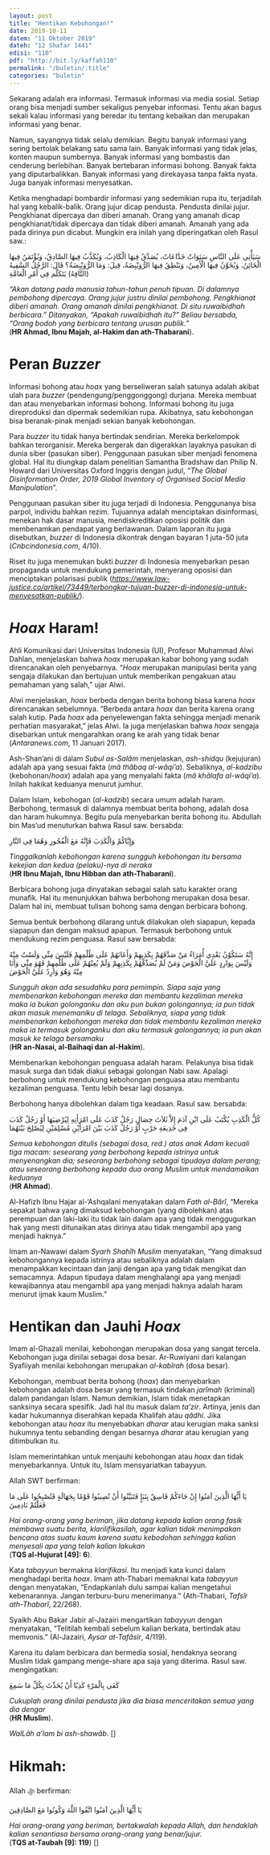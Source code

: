 ```yaml
---
layout: post
title: "Hentikan Kebohongan!"
date: 2019-10-11
datem: "11 Oktober 2019"
dateh: "12 Shafar 1441"
edisi: "110"
pdf: "http://bit.ly/kaffah110"
permalink: "/buletin/:title"
categories: "buletin"
---
```


Sekarang adalah era informasi. Termasuk informasi via media sosial. Setiap orang bisa menjadi sumber sekaligus penyebar informasi. Tentu akan bagus sekali kalau informasi yang beredar itu tentang kebaikan dan merupakan informasi yang benar.

Namun, sayangnya tidak selalu demikian. Begitu banyak informasi yang sering bertolak belakang satu sama lain. Banyak informasi yang tidak jelas, konten maupun sumbernya. Banyak informasi yang bombastis dan cenderung berlebihan. Banyak bertebaran informasi bohong. Banyak fakta yang diputarbalikkan. Banyak informasi yang direkayasa tanpa fakta nyata. Juga banyak informasi menyesatkan.

Ketika menghadapi bombardir informasi yang sedemikian rupa itu, terjadilah hal yang kebalik-balik. Orang jujur dicap pendusta. Pendusta dinilai jujur. Pengkhianat dipercaya dan diberi amanah. Orang yang amanah dicap pengkhianat/tidak dipercaya dan tidak diberi amanah. Amanah yang ada pada dirinya pun dicabut. Mungkin era inilah yang diperingatkan oleh Rasul saw.:

<p class="text-right-arabic">
سَيَأْتِي عَلَى النَّاسِ سَنَوَاتٌ خَدَّاعَاتُ، يُصَدَّقُ فِيهَا الْكَاذِبُ، وَيُكَذَّبُ فِيهَا الصَّادِقُ، وَيُؤْتَمَنُ فِيهَا الْخَائِنُ، وَيُخَوَّنُ فِيهَا الْأَمِينُ، وَيَنْطِقُ فِيهَا الرُّوَيْبِضَةُ، قِيلَ: وَمَا الرُّوَيْبِضَةُ؟ قَالَ: الرَّجُلُ السَّفِيهُ (التَّافِهُ) يَتَكَلَّم فِي أَمْرِ الْعَامَّةِ
</p>

<p class="text-right-arti">
<i>“Akan datang pada manusia tahun-tahun penuh tipuan. Di dalamnya pembohong dipercaya. Orang jujur justru dinilai pembohong. Pengkhianat diberi amanah. Orang amanah dinilai pengkhianat. Di situ ruwaibidhah berbicara.” Ditanyakan, “Apakah ruwaibidhah itu?” Beliau bersabda, “Orang bodoh yang berbicara tentang urusan publik.”</i><br>
(<b>HR Ahmad, Ibnu Majah, al-Hakim dan ath-Thabarani</b>).
</p>

# Peran *Buzzer*

Informasi bohong atau *hoax* yang berseliweran salah satunya adalah akibat ulah para *buzzer* (pendengung/penggonggong) durjana. Mereka membuat dan atau menyebarkan informasi bohong. Informasi bohong itu juga direproduksi dan dipermak sedemikian rupa. Akibatnya, satu kebohongan bisa beranak-pinak menjadi sekian banyak kebohongan.

Para *buzzer* itu tidak hanya bertindak sendirian. Mereka berkelompok bahkan terorganisir. Mereka bergerak dan digerakkan layaknya pasukan di dunia siber (pasukan siber). Penggunaan pasukan siber menjadi fenomena global. Hal itu diungkap dalam penelitian Samantha Bradshaw dan Philip N. Howard dari Universitas Oxford Inggris dengan judul, “*The Global Disinformation Order, 2019 Global Inventory of Organised Social Media Manipulation*”.

Penggunaan pasukan siber itu juga terjadi di Indonesia. Penggunanya bisa parpol, individu bahkan rezim. Tujuannya adalah menciptakan disinformasi, menekan hak dasar manusia, mendiskreditkan oposisi politik dan membenamkan pendapat yang berlawanan. Dalam laporan itu juga disebutkan, *buzzer* di Indonesia dikontrak dengan bayaran 1 juta-50 juta (*Cnbcindonesia.com*, 4/10).

Riset itu juga menemukan bukti *buzzer* di Indonesia menyebarkan pesan propaganda untuk mendukung pemerintah, menyerang oposisi dan menciptakan polarisasi publik (<a href="https://www.law-justice.co/artikel/73449/terbongkar-tujuan-buzzer-di-indonesia-untuk-menyesatkan-publik/" target="_blank"><i>https://www.law-justice.co/artikel/73449/terbongkar-tujuan-buzzer-di-indonesia-untuk-menyesatkan-publik/</i></a>).

# *Hoax* Haram!

Ahli Komunikasi dari Universitas Indonesia (UI), Profesor Muhammad Alwi Dahlan, menjelaskan bahwa *hoax* merupakan kabar bohong yang sudah direncanakan oleh penyebarnya. “*Hoax* merupakan manipulasi berita yang sengaja dilakukan dan bertujuan untuk memberikan pengakuan atau pemahaman yang salah,” ujar Alwi.

Alwi menjelaskan, *hoax* berbeda dengan berita bohong biasa karena *hoax* direncanakan sebelumnya. “Berbeda antara *hoax* dan berita karena orang salah kutip. Pada *hoax* ada penyelewengan fakta sehingga menjadi menarik perhatian masyarakat,” jelas Alwi. Ia juga menjelaskan bahwa *hoax* sengaja disebarkan untuk mengarahkan orang ke arah yang tidak benar (*Antaranews.com*, 11 Januari 2017).

Ash-Shan’ani di dalam *Subul as-Salâm* menjelaskan, *ash-shidqu* (kejujuran) adalah apa yang sesuai fakta (*mâ thâbaq al-wâqi’a*). Sebaliknya, *al-kadzibu* (kebohonan/*hoax*) adalah apa yang menyalahi fakta (*mâ khâlafa al-wâqi’a*). Inilah hakikat keduanya menurut jumhur.

Dalam Islam, kebohogan (*al-kadzib*) secara umum adalah haram. Berbohong, termasuk di dalamnya membuat berita bohong, adalah dosa dan haram hukumnya. Begitu pula menyebarkan berita bohong itu. Abdullah bin Mas’ud menuturkan bahwa Rasul saw. bersabda:

<p class="text-right-arabic">
وَإِيَّاكُمْ وَالْكَذِبَ فَإِنَّهُ مَعَ الْفُجُورِ وَهُمَا فِى النَّارِ
</p>

<p class="text-right-arti">
<i>Tinggalkanlah kebohongan karena sungguh kebohongan itu bersama kekejian dan kedua (pelaku)-nya di neraka</i><br>
(<b>HR Ibnu Majah, Ibnu Hibban dan ath-Thabarani</b>).
</p>

Berbicara bohong juga dinyatakan sebagai salah satu karakter orang munafik. Hal itu menunjukkan bahwa berbohong merupakan dosa besar. Dalam hal ini, membuat tulisan bohong sama dengan berbicara bohong.

Semua bentuk berbohong dilarang untuk dilakukan oleh siapapun, kepada siapapun dan dengan maksud apapun. Termasuk berbohong untuk mendukung rezim penguasa. Rasul saw bersabda:

<p class="text-right-arabic">
إِنَّهُ سَتَكُوْنُ بَعْدِي أُمَرَاءُ مَنْ صَدَّقَهُمْ بِكَذِبِهِمْ وَأَعَانَهُمْ عَلَى ظُلْمِهِمْ فَلَيْسَ مِنِّي وَلَسْتُ مِنْهُ وَلَيْسَ بِوَارِدٍ عَلَيَّ الْحَوْضَ وَمَنْ لَمْ يُصَدِّقْهُمْ بِكَذِبِهِمْ وَلَمْ يُعِنْهُمْ عَلَى ظُلْمِهِمْ فَهُوَ مِنِّي وَأَنَا مِنْهُ وَهُوَ وَارِدٌ عَلَيَّ الْحَوْضَ
</p>

<p class="text-right-arti">
<i>Sungguh akan ada sesudahku para pemimpin. Siapa saja yang membenarkan kebohongan mereka dan membantu kezaliman mereka maka ia bukan golonganku dan aku pun bukan golongannya; ia pun tidak akan masuk menemaniku di telaga.  Sebaliknya, siapa yang tidak membenarkan kebohongan mereka dan tidak membantu kezaliman mereka maka ia termasuk golonganku dan aku termasuk golongannya; ia pun akan masuk ke telaga bersamaku</i><br>
(<b>HR an-Nasai, al-Baihaqi dan al-Hakim</b>).
</p>

Membenarkan kebohongan penguasa adalah haram. Pelakunya bisa tidak masuk surga dan tidak diakui sebagai golongan Nabi saw. Apalagi berbohong untuk mendukung kebohongan penguasa atau membantu kezaliman penguasa. Tentu lebih besar lagi dosanya.

Berbohong hanya dibolehkan dalam tiga keadaan. Rasul saw. bersabda:

<p class="text-right-arabic">
 كُلُّ الْكَذِبِ يُكْتَبُ عَلَى ابْنِ آدَمَ إِلاَّ ثَلاَثَ خِصَالٍ رَجُلٌ كَذَبَ عَلَى امْرَأَتِهِ لِيُرْضِيَهَا أَوْ رَجُلٌ كَذَبَ فِى خَدِيعَةِ حَرْبٍ أَوْ رَجُلٌ كَذَبَ بَيْنَ امْرَأَيْنِ مُسْلِمَيْنِ لِيُصْلِحَ بَيْنَهُمَا
</p>

<p class="text-right-arti">
<i>Semua kebohongan ditulis (sebagai dosa, red.) atas anak Adam kecuali tiga macam: seseorang yang berbohong kepada istrinya untuk menyenangkan dia; seseorang berbohong sebagai tipudaya dalam perang; atau seseorang berbohong kepada dua orang Muslim untuk mendamaikan keduanya</i><br>
(<b>HR Ahmad</b>).
</p>

Al-Hafizh Ibnu Hajar al-‘Ashqalani menyatakan dalam *Fath al-Bârî*, “Mereka sepakat bahwa yang dimaksud kebohongan (yang dibolehkan) atas perempuan dan laki-laki itu tidak lain dalam apa yang tidak menggugurkan hak yang mesti ditunaikan atas dirinya atau tidak mengambil apa yang menjadi haknya.”

Imam an-Nawawi dalam *Syarh Shahîh Muslim* menyatakan, “Yang dimaksud kebohongannya kepada istrinya atau sebaliknya adalah dalam menampakkan kecintaan dan janji dengan apa yang tidak mengikat dan semacamnya. Adapun tipudaya dalam menghalangi apa yang menjadi kewajibannya atau mengambil apa yang menjadi haknya adalah haram menurut ijmak kaum Muslim.”

# Hentikan dan Jauhi *Hoax*

Imam al-Ghazali menilai, kebohongan merupakan dosa yang sangat tercela. Kebohongan juga dinilai sebagai dosa besar. Ar-Ruwiyani dari kalangan Syafiiyah menilai kebohongan merupakan *al-kabîrah* (dosa besar).

Kebohongan, membuat berita bohong (*hoax*) dan menyebarkan kebohongan adalah dosa besar yang termasuk tindakan *jarîmah* (kriminal) dalam pandangan Islam. Namun demikian, Islam tidak menetapkan sanksinya secara spesifik. Jadi hal itu masuk dalam *ta’zir*. Artinya, jenis dan kadar hukumannya diserahkan kepada Khalifah atau *qâdhi*. Jika kebohongan atau *hoax* itu menyebabkan *dharar* atau kerugian maka sanksi hukumnya tentu sebanding dengan besarnya *dharar* atau kerugian yang ditimbulkan itu.

Islam memerintahkan untuk menjauhi kebohongan atau *hoax* dan tidak menyebarkannya. Untuk itu, Islam mensyariatkan tabayyun.

Allah SWT berfirman:

<p class="text-right-arabic">
يَا أَيُّهَا الَّذِينَ آمَنُوا إِنْ جَاءَكُمْ فَاسِقٌ بِنَبَإٍ فَتَبَيَّنُوا أَنْ تُصِيبُوا قَوْمًا بِجَهَالَةٍ فَتُصْبِحُوا عَلَى مَا فَعَلْتُمْ نَادِمِينَ
</p>

<p class="text-right-arti">
<i>Hai orang-orang yang beriman, jika datang kepada kalian orang fasik membawa suatu berita, klarilifikasilah, agar kalian tidak menimpakan bencana atas suatu kaum karena suatu kebodohan sehingga kalian menyesali apa yang telah kalian lakukan</i><br>
(<b>TQS al-Hujurat [49]: 6</b>).
</p>

Kata *tabayyun* bermakna *klarifikasi*. Itu menjadi kata kunci dalam menghadapi berita *hoax*. Imam ath-Thabari memaknai kata *tabayyun* dengan menyatakan, “Endapkanlah dulu sampai kalian mengetahui kebenarannya. Jangan terburu-buru menerimanya.” (Ath-Thabari, *Tafsîr ath-Thabarî*, 22/268).

Syaikh Abu Bakar Jabir al-Jazairi mengartikan *tabayyun* dengan menyatakan, “Telitilah kembali sebelum kalian berkata, bertindak atau memvonis.” (Al-Jazairi, *Aysar at-Tafâsir*, 4/119).

Karena itu dalam berbicara dan bermedia sosial, hendaknya seorang Muslim tidak gampang menge-share apa saja yang diterima. Rasul saw. mengingatkan:

<p class="text-right-arabic">
كَفَى بِالْمَرْءِ كَذِبًا أَنْ يُحَدِّثَ بِكُلِّ مَا سَمِعَ
</p>

<p class="text-right-arti">
<i>Cukuplah orang dinilai pendusta jika dia biasa menceritakan semua yang dia dengar</i><br>
(<b>HR Muslim</b>).
</p>

*WalLâh a’lam bi ash-shawâb*. []

<!-- HIKMAH -->
<div class="card mt-5">
  <div class="card-header">
  <h1>Hikmah:</h1>
  </div>

  <div class="card-body">
  <p class="text-center">
  Allah ﷻ  berfirman:
  </p>

  <p class="text-center-arabic">
  يَا أَيُّهَا الَّذِينَ آمَنُوا اتَّقُوا اللَّهَ وَكُونُوا مَعَ الصَّادِقِينَ
  </p>

  <p class="text-center">
  <i>Hai orang-orang yang beriman, bertakwalah kepada Allah, dan hendaklah kalian senantiasa bersama orang-orang yang benar/jujur.</i><br>
  (<b>TQS at-Taubah [9]: 119</b>) []
  </p>
  </div>
</div>
<!-- END HIKMAH -->
